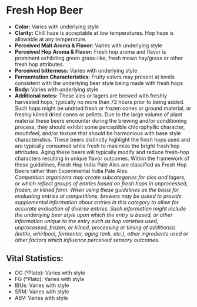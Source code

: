 # Fresh Hop Beer

- **Color:** Varies with underlying style
- **Clarity:** Chill haze is acceptable at low temperatures. Hop haze is allowable at any temperature.
- **Perceived Malt Aroma & Flavor:** Varies with underlying style
- **Perceived Hop Aroma & Flavor:** Fresh hop aroma and flavor is prominent exhibiting green grass-like, fresh mown hay/grass or other fresh hop attributes.
- **Perceived bitterness:** Varies with underlying style
- **Fermentation Characteristics:** Fruity esters may present at levels consistent with the underlying beer style being made with fresh hops
- **Body:** Varies with underlying style
- **Additional notes:** These ales or lagers are brewed with freshly harvested hops, typically no more than 72 hours prior to being added. Such hops might be undried fresh or frozen cones or ground material, or freshly kilned dried cones or pellets. Due to the large volume of plant material these beers encounter during the brewing and/or conditioning process, they should exhibit some perceptible chlorophyllic character, mouthfeel, and/or texture that should be harmonious with base style characteristics. These beers distinctly highlight the fresh hops used and are typically consumed while fresh to maximize the bright fresh hop attributes. Aging these beers will typically modify and reduce fresh-hop characters resulting in unique flavor outcomes. Within the framework of these guidelines, Fresh Hop India Pale Ales are classified as Fresh Hop Beers rather than Experimental India Pale Ales.<br/>
_Competition organizers may create subcategories for ales and lagers, or which reflect groups of entries based on fresh hops in unprocessed, frozen, or kilned form. When using these guidelines as the basis for evaluating entries at competitions, brewers may be asked to provide supplemental information about entries in this category to allow for accurate evaluation of diverse entries. Such information might include the underlying beer style upon which the entry is based, or other information unique to the entry such as hop varieties used, unprocessed, frozen, or kilned, processing or timing of addition(s) (kettle, whirlpool, fermenter, aging tank, etc.), other ingredients used or other factors which influence perceived sensory outcomes._

## Vital Statistics:

- OG (°Plato): Varies with style 
- FG (°Plato): Varies with style 
- IBUs: Varies with style 
- SRM: Varies with style 
- ABV: Varies with style
